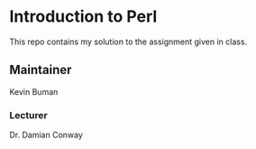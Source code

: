 # Introduction to Perl

This repo contains my solution to the assignment given in class.

## Maintainer

Kevin Buman

### Lecturer

Dr. Damian Conway